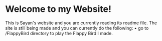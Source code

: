 # Welcome to my Website!
This is Sayan's website and you are currently reading its readme file.
The site is still being made and you can currently do the following:
• go to /FlappyBird directory to play the Flappy Bird I made.
